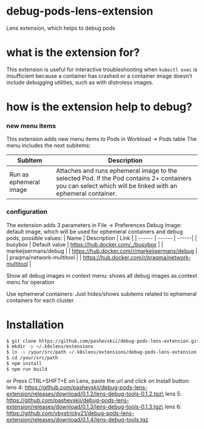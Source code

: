 # debug-pods-lens-extension
Lens extension, which helps to debug pods

# what is the extension for?
This extension is useful for interactive troubleshooting when ```kubectl exec``` is insufficient because a container has crashed or a container image doesn't include debugging utilities, such as with distroless images.

# how is the extension help to debug?

### new menu items
This extension adds new menu items to Pods in Workload -> Pods table
The menu includes the next subitems:

| SubItem | Description |
| ------ | ------ |
| Run as ephemeral image | Attaches and runs ephemeral image to the selected Pod. If the Pod contains 2+ containers you can select which will be linked with an ephemeral container.

### configuration
The extension adds 3 parameters in File -> Preferences
Debug Image: default image, which will be used for ephemeral containers and debug pods, possible values:
| Name | Description | Link |
| ------ | ------ | ------|
| busybox | Default value | https://hub.docker.com/_/busybox |
| markeijsermans/debug |  | https://hub.docker.com/r/markeijsermans/debug |
| praqma/network-multitool |  | https://hub.docker.com/r/praqma/network-multitool |

Show all debug images in context menu: shows all debug images as context menu for operation

Use ephemeral containers: Just hides/shows subitems related to ephemeral containers for each cluster

# Installation

```bash
$ git clone https://github.com/pashevskii/debug-pods-lens-extension.git /your/src/path
$ mkdir -p ~/.k8slens/extensions
$ ln -s /your/src/path ~/.k8slens/extensions/debug-pods-lens-extension
$ cd /your/src/path
$ npm install
$ npm run build
```
or 
Press CTRL+SHIFT+E on Lens, paste the url and click on Install button:\
lens 4: https://github.com/pashevskii/debug-pods-lens-extension/releases/download/0.1.2/lens-debug-tools-0.1.2.tgz\
lens 5: https://github.com/pashevskii/debug-pods-lens-extension/releases/download/0.1.3/lens-debug-tools-0.1.3.tgz\
lens 6: https://github.com/vbystricky21/debug-pods-lens-extension/releases/download/0.1.4/lens-debug-tools.tgz